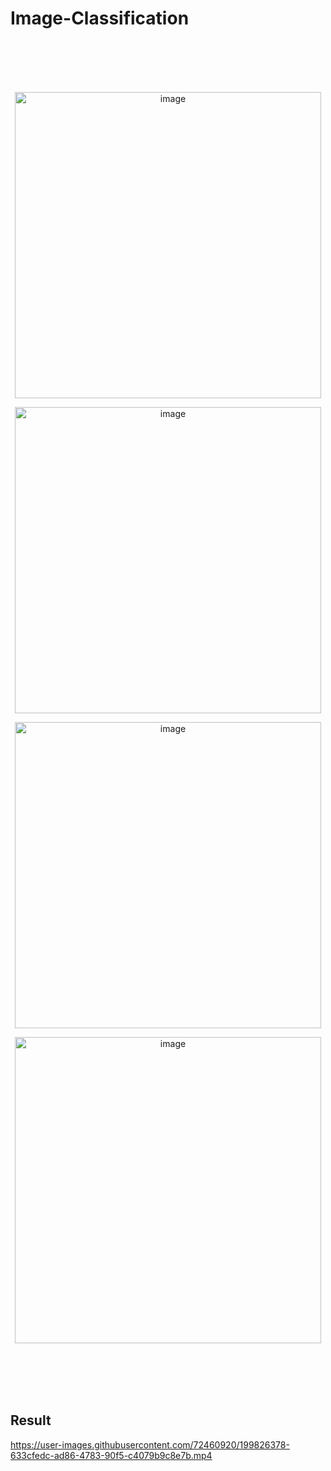 # Image-Classification


</br>
</br>
</br>
</br>
<p align="center"><img width="490" alt="image" src="https://user-images.githubusercontent.com/72460920/199897892-a99b7aec-6ea0-4907-9a23-e3abe199459f.png"></p>
<p align="center"><img width="490" alt="image" src="https://user-images.githubusercontent.com/72460920/199898007-9e269e9f-d9f6-41d2-a2df-71e645dde83f.png"></p>
<p align="center"><img width="490" alt="image" src="https://user-images.githubusercontent.com/72460920/199898089-1f91af16-5991-4845-8af7-b68e594d24ce.png"></p>
<p align="center"><img width="490" alt="image" src="https://user-images.githubusercontent.com/72460920/199898112-d4f89124-a096-4b33-8c19-f161b09c0a85.png"></p>



</br>
</br>
</br>
</br>


## Result



https://user-images.githubusercontent.com/72460920/199826378-633cfedc-ad86-4783-90f5-c4079b9c8e7b.mp4

